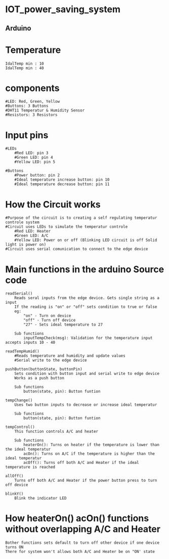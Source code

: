 <h1>IOT_power_saving_system</h1>

<h2>Arduino</h2>

# Temperature
    IdalTemp min : 10
    IdalTemp min : 40

# components
    #LED: Red, Green, Yellow
    #Buttons: 3 Buttons
    #DHT11 Temperatur & Humidity Sensor
    #Resistors: 3 Resistors

# Input pins

    #LEDs
        #Red LED: pin 3
        #Green LED: pin 4
        #Yellow LED: pin 5
    
    #Buttons
        #Power button: pin 2
        #Ideal temperature increase button: pin 10
        #Ideal temperature decrease button: pin 11

# How the Circuit works
    #Purpose of the circuit is to creating a self regulating temperatur controle system
    #Circuit uses LEDs to simulate the temperatur controle
        #Red LED: Heater
        #Green LED: A/C
        #Yellow LED: Power on or off (Blinking LED circuit is off Solid light is power on)
    #Circuit uses serial comunication to connect to the edge device

# Main functions in the arduino Source code
    readSerial()
        Reads seral inputs from the edge device. Gets single string as a input
        If the reading is "on" or "off" sets condition to true or false
        eg:
            "on" - Turn on device
            "off" - Turn off device
            "27" - Sets ideal temperature to 27

        Sub functions
            inputTempCheck(msg): Validation for the temperature input accepts inputs 10 - 40

    readTempHumid()
        #Reads temperature and humidity and update values
        #Serial write to the edge device

    pushButton(buttonState, buttonPin)
        Sets condition with button input and serial write to edge device
        Works as a push button

        Sub functions
            button(state, pin): Button funtion

    tempChange()
        Uses two button inputs to decrease or increase ideal temperatur

        Sub functions
            button(state, pin): Button funtion

    tempControl()
        This function controls A/C and heater

        Sub functions
            heaterOn(): Turns on heater if the temperature is lower than the ideal temperatur
            acOn(): Turns on A/C if the temperature is higher than the ideal temperatur
            acOff(): Turns off both A/C and Heater if the ideal temperature is reached

    allOff()
        Turns off both A/C and Heater if the power button press to turn off device

    blinkY()
        Blink the indicator LED

# How heaterOn() acOn() functions without overlapping A/C and Heater
    Bother functions sets default to turn off other device if one device turns ON
    There for system won't allows both A/C and Heater be on "ON' state
